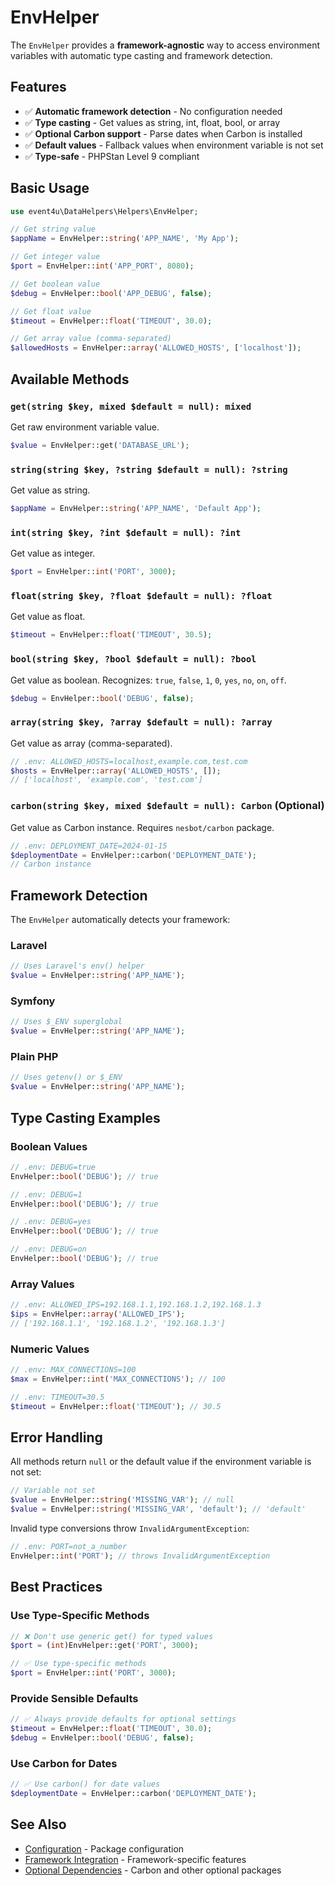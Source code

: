 # EnvHelper

The `EnvHelper` provides a **framework-agnostic** way to access environment variables with automatic type casting and framework detection.

## Features

- ✅ **Automatic framework detection** - No configuration needed
- ✅ **Type casting** - Get values as string, int, float, bool, or array
- ✅ **Optional Carbon support** - Parse dates when Carbon is installed
- ✅ **Default values** - Fallback values when environment variable is not set
- ✅ **Type-safe** - PHPStan Level 9 compliant

## Basic Usage

```php
use event4u\DataHelpers\Helpers\EnvHelper;

// Get string value
$appName = EnvHelper::string('APP_NAME', 'My App');

// Get integer value
$port = EnvHelper::int('APP_PORT', 8080);

// Get boolean value
$debug = EnvHelper::bool('APP_DEBUG', false);

// Get float value
$timeout = EnvHelper::float('TIMEOUT', 30.0);

// Get array value (comma-separated)
$allowedHosts = EnvHelper::array('ALLOWED_HOSTS', ['localhost']);
```

## Available Methods

### `get(string $key, mixed $default = null): mixed`

Get raw environment variable value.

```php
$value = EnvHelper::get('DATABASE_URL');
```

### `string(string $key, ?string $default = null): ?string`

Get value as string.

```php
$appName = EnvHelper::string('APP_NAME', 'Default App');
```

### `int(string $key, ?int $default = null): ?int`

Get value as integer.

```php
$port = EnvHelper::int('PORT', 3000);
```

### `float(string $key, ?float $default = null): ?float`

Get value as float.

```php
$timeout = EnvHelper::float('TIMEOUT', 30.5);
```

### `bool(string $key, ?bool $default = null): ?bool`

Get value as boolean. Recognizes: `true`, `false`, `1`, `0`, `yes`, `no`, `on`, `off`.

```php
$debug = EnvHelper::bool('DEBUG', false);
```

### `array(string $key, ?array $default = null): ?array`

Get value as array (comma-separated).

```php
// .env: ALLOWED_HOSTS=localhost,example.com,test.com
$hosts = EnvHelper::array('ALLOWED_HOSTS', []);
// ['localhost', 'example.com', 'test.com']
```

### `carbon(string $key, mixed $default = null): Carbon` (Optional)

Get value as Carbon instance. Requires `nesbot/carbon` package.

```php
// .env: DEPLOYMENT_DATE=2024-01-15
$deploymentDate = EnvHelper::carbon('DEPLOYMENT_DATE');
// Carbon instance
```

## Framework Detection

The `EnvHelper` automatically detects your framework:

### Laravel

```php
// Uses Laravel's env() helper
$value = EnvHelper::string('APP_NAME');
```

### Symfony

```php
// Uses $_ENV superglobal
$value = EnvHelper::string('APP_NAME');
```

### Plain PHP

```php
// Uses getenv() or $_ENV
$value = EnvHelper::string('APP_NAME');
```

## Type Casting Examples

### Boolean Values

```php
// .env: DEBUG=true
EnvHelper::bool('DEBUG'); // true

// .env: DEBUG=1
EnvHelper::bool('DEBUG'); // true

// .env: DEBUG=yes
EnvHelper::bool('DEBUG'); // true

// .env: DEBUG=on
EnvHelper::bool('DEBUG'); // true
```

### Array Values

```php
// .env: ALLOWED_IPS=192.168.1.1,192.168.1.2,192.168.1.3
$ips = EnvHelper::array('ALLOWED_IPS');
// ['192.168.1.1', '192.168.1.2', '192.168.1.3']
```

### Numeric Values

```php
// .env: MAX_CONNECTIONS=100
$max = EnvHelper::int('MAX_CONNECTIONS'); // 100

// .env: TIMEOUT=30.5
$timeout = EnvHelper::float('TIMEOUT'); // 30.5
```

## Error Handling

All methods return `null` or the default value if the environment variable is not set:

```php
// Variable not set
$value = EnvHelper::string('MISSING_VAR'); // null
$value = EnvHelper::string('MISSING_VAR', 'default'); // 'default'
```

Invalid type conversions throw `InvalidArgumentException`:

```php
// .env: PORT=not_a_number
EnvHelper::int('PORT'); // throws InvalidArgumentException
```

## Best Practices

### Use Type-Specific Methods

```php
// ❌ Don't use generic get() for typed values
$port = (int)EnvHelper::get('PORT', 3000);

// ✅ Use type-specific methods
$port = EnvHelper::int('PORT', 3000);
```

### Provide Sensible Defaults

```php
// ✅ Always provide defaults for optional settings
$timeout = EnvHelper::float('TIMEOUT', 30.0);
$debug = EnvHelper::bool('DEBUG', false);
```

### Use Carbon for Dates

```php
// ✅ Use carbon() for date values
$deploymentDate = EnvHelper::carbon('DEPLOYMENT_DATE');
```

## See Also

- [Configuration](configuration.md) - Package configuration
- [Framework Integration](framework-integration.md) - Framework-specific features
- [Optional Dependencies](optional-dependencies.md) - Carbon and other optional packages
